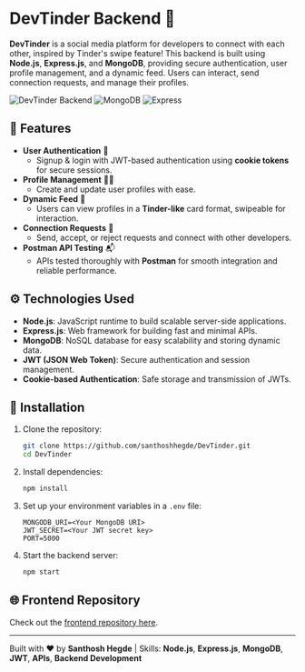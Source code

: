 # DevTinder Backend 🚀

**DevTinder** is a social media platform for developers to connect with each other, inspired by Tinder's swipe feature! This backend is built using **Node.js**, **Express.js**, and **MongoDB**, providing secure authentication, user profile management, and a dynamic feed. Users can interact, send connection requests, and manage their profiles.

![DevTinder Backend](https://img.shields.io/badge/Node.js-18.12.1-green) ![MongoDB](https://img.shields.io/badge/MongoDB-4.2-blue) ![Express](https://img.shields.io/badge/Express-4.17.1-orange)

## 🚀 Features

- **User Authentication** 🔑
  - Signup & login with JWT-based authentication using **cookie tokens** for secure sessions.
- **Profile Management** 🧑‍💻
  - Create and update user profiles with ease.
- **Dynamic Feed** 📱
  - Users can view profiles in a **Tinder-like** card format, swipeable for interaction.
- **Connection Requests** 🤝
  - Send, accept, or reject requests and connect with other developers.
- **Postman API Testing** 📬
  - APIs tested thoroughly with **Postman** for smooth integration and reliable performance.

## ⚙️ Technologies Used

- **Node.js**: JavaScript runtime to build scalable server-side applications.
- **Express.js**: Web framework for building fast and minimal APIs.
- **MongoDB**: NoSQL database for easy scalability and storing dynamic data.
- **JWT (JSON Web Token)**: Secure authentication and session management.
- **Cookie-based Authentication**: Safe storage and transmission of JWTs.

## 🔧 Installation

1. Clone the repository:
    ```bash
    git clone https://github.com/santhoshhegde/DevTinder.git
    cd DevTinder
    ```

2. Install dependencies:
    ```bash
    npm install
    ```

3. Set up your environment variables in a `.env` file:
    ```
    MONGODB_URI=<Your MongoDB URI>
    JWT_SECRET=<Your JWT secret key>
    PORT=5000
    ```

4. Start the backend server:
    ```bash
    npm start
    ```

## 🌐 Frontend Repository

Check out the [frontend repository here](https://github.com/santhoshhegde/DevTinder-Frontend.git).

---

Built with ❤️ by **Santhosh Hegde** | Skills: **Node.js**, **Express.js**, **MongoDB**, **JWT**, **APIs**, **Backend Development**
